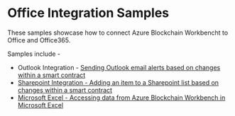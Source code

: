 Office Integration Samples
===========================

These samples showcase how to connect Azure Blockchain Workbencht to Office and Office365.

Samples include - 
 * Outlook Integration - [Sending Outlook email alerts based on changes within a smart contract](Outlook\TriggerOutlookEmailAlertBasedOnContractStateAfterASpecificContractAction.md)
 * [Sharepoint Integration - Adding an item to a Sharepoint list based on changes within a smart contract](SharePoint\TriggerSharepointCreateItemBasedOnContractStateAfterASpecificContractAction.md)
 * [Microsoft Excel - Accessing data from Azure Blockchain Workbench in Microsoft Excel](Excel\AccessWorkbenchDataInMicrosoftExcel.md)
